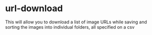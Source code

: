 # url-download
This will allow you to download a list of image URLs while saving and sorting the images into individual folders, all specified on a csv
